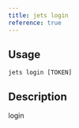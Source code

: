 ```yaml
---
title: jets login
reference: true
---
```


## Usage

    jets login [TOKEN]

## Description

login



